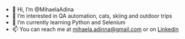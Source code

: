 - 👋 Hi, I’m @MihaelaAdina
- 👀 I’m interested in QA automation, cats, skiing and outdoor trips
- 🌱 I’m currently learning Python and Selenium
- 📫 You can reach me at mihaela.adinna@gmail.com or on [Linkedin](https://www.linkedin.com/in/mihaela-adina-constantin/)


<!---
MihaelaAdina/MihaelaAdina is a ✨ special ✨ repository because its `README.md` (this file) appears on your GitHub profile.
You can click the Preview link to take a look at your changes.
--->
